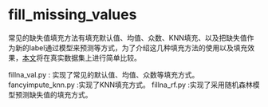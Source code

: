 # fill_missing_values
常见的缺失值填充方法有填充默认值、均值、众数、KNN填充、以及把缺失值作为新的label通过模型来预测等方式，为了介绍这几种填充方法的使用以及填充效果，[本文](https://blog.csdn.net/jingyi130705008/article/details/82670011)将在真实数据集上进行简单比较。

fillna_val.py : 实现了常见的默认值、均值、众数等填充方式。
fancyimpute_knn.py :实现了KNN填充方式。
fillna_rf.py :实现了采用随机森林模型预测缺失值的填充方式。
